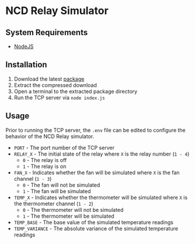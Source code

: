 # NCD Relay Simulator

## System Requirements

* [NodeJS](https://nodejs.org/en/download/current/)

## Installation

1. Download the latest [package](https://github.com/phimimms/ncd-sim/packages/993255)
2. Extract the compressed download
3. Open a terminal to the extracted package directory
4. Run the TCP server via `node index.js`

## Usage

Prior to running the TCP server, the `.env` file can be edited to configure the behavior of the NCD Relay simulator.

* `PORT` - The port number of the TCP server
* `RELAY_X` - The initial state of the relay where `X` is the relay number (`1 - 4`)
  * `0` - The relay is off
  * `1` - The relay is on
* `FAN_X` - Indicates whether the fan will be simulated where `X` is the fan channel (`1 - 3`)
  * `0` - The fan will not be simulated
  * `1` - The fan will be simulated
* `TEMP_X` - Indicates whether the thermometer will be simulated where `X` is the thermometer channel (`1 - 2`)
  * `0` - The thermometer will not be simulated
  * `1` - The thermometer will be simulated
* `TEMP_BASE` - The base value of the simulated temperature readings
* `TEMP_VARIANCE` - The absolute variance of the simulated temperature readings
